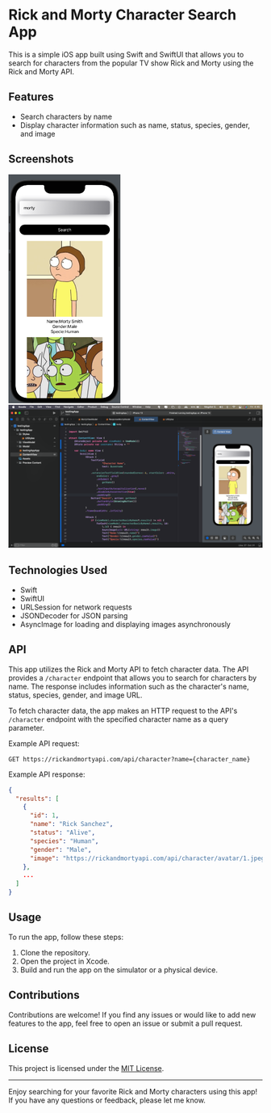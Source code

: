 # Rick and Morty Character Search App

This is a simple iOS app built using Swift and SwiftUI that allows you to search for characters from the popular TV show Rick and Morty using the Rick and Morty API.

## Features

- Search characters by name
- Display character information such as name, status, species, gender, and image

## Screenshots

![Screenshot 1](screenshots/screenshot1.png) ![Screenshot 2](screenshots/screenshot2.png)

## Technologies Used

- Swift
- SwiftUI
- URLSession for network requests
- JSONDecoder for JSON parsing
- AsyncImage for loading and displaying images asynchronously

## API

This app utilizes the Rick and Morty API to fetch character data. The API provides a `/character` endpoint that allows you to search for characters by name. The response includes information such as the character's name, status, species, gender, and image URL.

To fetch character data, the app makes an HTTP request to the API's `/character` endpoint with the specified character name as a query parameter.

Example API request:
```
GET https://rickandmortyapi.com/api/character?name={character_name}
```

Example API response:
```json
{
  "results": [
    {
      "id": 1,
      "name": "Rick Sanchez",
      "status": "Alive",
      "species": "Human",
      "gender": "Male",
      "image": "https://rickandmortyapi.com/api/character/avatar/1.jpeg"
    },
    ...
  ]
}
```

## Usage

To run the app, follow these steps:

1. Clone the repository.
2. Open the project in Xcode.
3. Build and run the app on the simulator or a physical device.

## Contributions

Contributions are welcome! If you find any issues or would like to add new features to the app, feel free to open an issue or submit a pull request.

## License

This project is licensed under the [MIT License](LICENSE).

---

Enjoy searching for your favorite Rick and Morty characters using this app! If you have any questions or feedback, please let me know.

